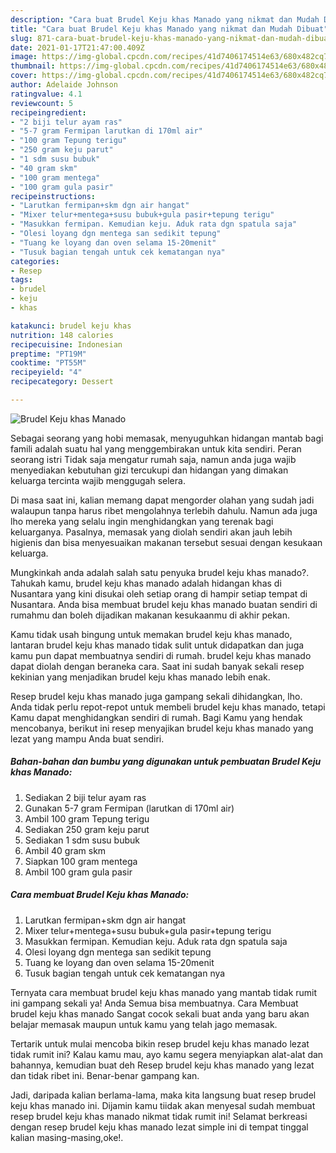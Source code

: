 ```yaml
---
description: "Cara buat Brudel Keju khas Manado yang nikmat dan Mudah Dibuat"
title: "Cara buat Brudel Keju khas Manado yang nikmat dan Mudah Dibuat"
slug: 871-cara-buat-brudel-keju-khas-manado-yang-nikmat-dan-mudah-dibuat
date: 2021-01-17T21:47:00.409Z
image: https://img-global.cpcdn.com/recipes/41d7406174514e63/680x482cq70/brudel-keju-khas-manado-foto-resep-utama.jpg
thumbnail: https://img-global.cpcdn.com/recipes/41d7406174514e63/680x482cq70/brudel-keju-khas-manado-foto-resep-utama.jpg
cover: https://img-global.cpcdn.com/recipes/41d7406174514e63/680x482cq70/brudel-keju-khas-manado-foto-resep-utama.jpg
author: Adelaide Johnson
ratingvalue: 4.1
reviewcount: 5
recipeingredient:
- "2 biji telur ayam ras"
- "5-7 gram Fermipan larutkan di 170ml air"
- "100 gram Tepung terigu"
- "250 gram keju parut"
- "1 sdm susu bubuk"
- "40 gram skm"
- "100 gram mentega"
- "100 gram gula pasir"
recipeinstructions:
- "Larutkan fermipan+skm dgn air hangat"
- "Mixer telur+mentega+susu bubuk+gula pasir+tepung terigu"
- "Masukkan fermipan. Kemudian keju. Aduk rata dgn spatula saja"
- "Olesi loyang dgn mentega san sedikit tepung"
- "Tuang ke loyang dan oven selama 15-20menit"
- "Tusuk bagian tengah untuk cek kematangan nya"
categories:
- Resep
tags:
- brudel
- keju
- khas

katakunci: brudel keju khas 
nutrition: 148 calories
recipecuisine: Indonesian
preptime: "PT19M"
cooktime: "PT55M"
recipeyield: "4"
recipecategory: Dessert

---
```



![Brudel Keju khas Manado](https://img-global.cpcdn.com/recipes/41d7406174514e63/680x482cq70/brudel-keju-khas-manado-foto-resep-utama.jpg)

Sebagai seorang yang hobi memasak, menyuguhkan hidangan mantab bagi famili adalah suatu hal yang menggembirakan untuk kita sendiri. Peran seorang istri Tidak saja mengatur rumah saja, namun anda juga wajib menyediakan kebutuhan gizi tercukupi dan hidangan yang dimakan keluarga tercinta wajib menggugah selera.

Di masa  saat ini, kalian memang dapat mengorder olahan yang sudah jadi walaupun tanpa harus ribet mengolahnya terlebih dahulu. Namun ada juga lho mereka yang selalu ingin menghidangkan yang terenak bagi keluarganya. Pasalnya, memasak yang diolah sendiri akan jauh lebih higienis dan bisa menyesuaikan makanan tersebut sesuai dengan kesukaan keluarga. 



Mungkinkah anda adalah salah satu penyuka brudel keju khas manado?. Tahukah kamu, brudel keju khas manado adalah hidangan khas di Nusantara yang kini disukai oleh setiap orang di hampir setiap tempat di Nusantara. Anda bisa membuat brudel keju khas manado buatan sendiri di rumahmu dan boleh dijadikan makanan kesukaanmu di akhir pekan.

Kamu tidak usah bingung untuk memakan brudel keju khas manado, lantaran brudel keju khas manado tidak sulit untuk didapatkan dan juga kamu pun dapat membuatnya sendiri di rumah. brudel keju khas manado dapat diolah dengan beraneka cara. Saat ini sudah banyak sekali resep kekinian yang menjadikan brudel keju khas manado lebih enak.

Resep brudel keju khas manado juga gampang sekali dihidangkan, lho. Anda tidak perlu repot-repot untuk membeli brudel keju khas manado, tetapi Kamu dapat menghidangkan sendiri di rumah. Bagi Kamu yang hendak mencobanya, berikut ini resep menyajikan brudel keju khas manado yang lezat yang mampu Anda buat sendiri.

<!--inarticleads1-->

##### Bahan-bahan dan bumbu yang digunakan untuk pembuatan Brudel Keju khas Manado:

1. Sediakan 2 biji telur ayam ras
1. Gunakan 5-7 gram Fermipan (larutkan di 170ml air)
1. Ambil 100 gram Tepung terigu
1. Sediakan 250 gram keju parut
1. Sediakan 1 sdm susu bubuk
1. Ambil 40 gram skm
1. Siapkan 100 gram mentega
1. Ambil 100 gram gula pasir




<!--inarticleads2-->

##### Cara membuat Brudel Keju khas Manado:

1. Larutkan fermipan+skm dgn air hangat
1. Mixer telur+mentega+susu bubuk+gula pasir+tepung terigu
1. Masukkan fermipan. Kemudian keju. Aduk rata dgn spatula saja
1. Olesi loyang dgn mentega san sedikit tepung
1. Tuang ke loyang dan oven selama 15-20menit
1. Tusuk bagian tengah untuk cek kematangan nya




Ternyata cara membuat brudel keju khas manado yang mantab tidak rumit ini gampang sekali ya! Anda Semua bisa membuatnya. Cara Membuat brudel keju khas manado Sangat cocok sekali buat anda yang baru akan belajar memasak maupun untuk kamu yang telah jago memasak.

Tertarik untuk mulai mencoba bikin resep brudel keju khas manado lezat tidak rumit ini? Kalau kamu mau, ayo kamu segera menyiapkan alat-alat dan bahannya, kemudian buat deh Resep brudel keju khas manado yang lezat dan tidak ribet ini. Benar-benar gampang kan. 

Jadi, daripada kalian berlama-lama, maka kita langsung buat resep brudel keju khas manado ini. Dijamin kamu tiidak akan menyesal sudah membuat resep brudel keju khas manado nikmat tidak rumit ini! Selamat berkreasi dengan resep brudel keju khas manado lezat simple ini di tempat tinggal kalian masing-masing,oke!.

